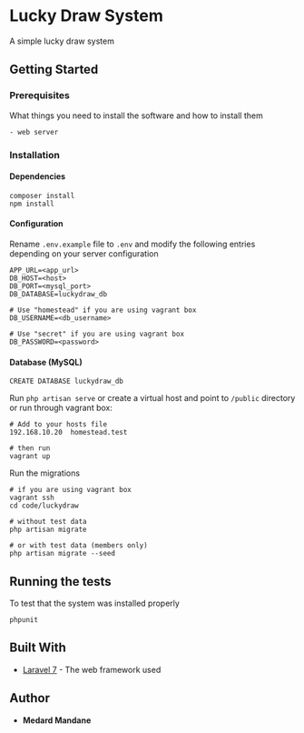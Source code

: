 # Lucky Draw System

A simple lucky draw system

## Getting Started

### Prerequisites

What things you need to install the software and how to install them

```
- web server
```

### Installation

#### Dependencies
```
composer install
npm install
```
#### Configuration
Rename `.env.example` file to `.env` and modify the following entries depending on your server configuration
```
APP_URL=<app_url>
DB_HOST=<host>
DB_PORT=<mysql_port>
DB_DATABASE=luckydraw_db

# Use "homestead" if you are using vagrant box
DB_USERNAME=<db_username>

# Use "secret" if you are using vagrant box
DB_PASSWORD=<password>
```

#### Database (MySQL)
```
CREATE DATABASE luckydraw_db
```

Run `php artisan serve` or create a virtual host and point to `/public` directory or run through vagrant box:
```
# Add to your hosts file
192.168.10.20  homestead.test

# then run
vagrant up
```

Run the migrations
```
# if you are using vagrant box
vagrant ssh
cd code/luckydraw

# without test data
php artisan migrate

# or with test data (members only)
php artisan migrate --seed
```

## Running the tests

To test that the system was installed properly

```
phpunit
```
## Built With

* [Laravel 7](http://laravel.com/docs/7.x) - The web framework used

## Author

* **Medard Mandane**
